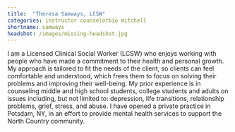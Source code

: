 ```yaml
---
title:  "Theresa Samways, LCSW"
categories: instructor counselorbio mitchell
shortname: samways
headshot: /images/missing-headshot.jpg
---
```

I am a Licensed Clinical Social Worker (LCSW) who enjoys working with people who have made a commitment to their health and personal growth. My approach is tailored to fit the needs of the client, so clients can feel comfortable and understood, which frees them to focus on solving their problems and improving their well-being. My prior experience is in counseling middle and high school students, college students and adults on issues including, but not limited to: depression, life transitions, relationship problems, grief, stress, and abuse. I have opened a private practice in Potsdam, NY, in an effort to provide mental health services to support the North Country community.
